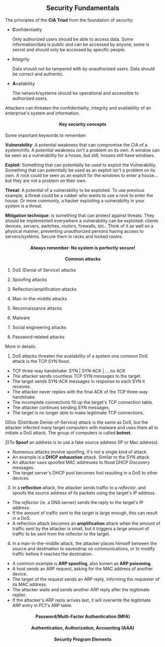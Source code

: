 <h2 align="center">Security Fundamentals</h2>

The principles of the <strong>CIA Triad</strong> from the foundation of security:

- <strong>C</strong>onfidentiality

  Only authorized users should be able to access data.
  Some information/data is public and can be accessed by anyone, some is secret
  and should only be accessed by specific people.

- <strong>I</strong>ntegrity

  Data should not be tampered with by unauthorized users.
  Data should be correct and authentic.

- <strong>A</strong>vailability

  The network/systems should be operational and accessible to authorized users.


Attackers can threaten the confidentiality, integrity and availability of an
enterprise's system and information.


<h4 align="center">Key security concepts</h4>

Some important keywords to remember:

<strong>Vulnerability</strong>: A potential weakness that can compromise the CIA
of a system/info. A _potential_ weakness isn't a problem on its own. A window can
be seen as a vulnerability for a house, but still, houses still have windows.

<strong>Exploit</strong>: Something that can potentially be used to exploit the Vulnerability.
Something that can _potentially_ be used as an exploit isn't a problem on its own.
A rock could be seen as an exploit for the windows to enter a house... but they are not
a problem on their own.

<strong>Threat</strong>: A potential of a vulnerability to be exploited. To use previous
example, a threat could be a rubber who wants to use a rock to enter the house.
Or more commonly, a hacker exploiting a vulnerability in your system is a threat.

<strong>Mitigation technique</strong>: is something that can protect against threats.
They should be implemented everywhere a vulnerability can be exploited: clients devices,
servers, switches, routers, firewalls, etc..
Think of it as well on a physical manner, preventing unauthorized persons having
access to servers/systems. Secure them in racks and locked rooms.

<h4 align="center">Always remember: No system is perfectly secure!</h4>


<h4 align="center">Common attacks</h4>

1) DoS (Denial of Service) attacks

2) Spoofing attacks

3) Reflection/amplification attacks

4) Man-in-the-middle attacks

5) Reconnaissance attacks

6) Malware

7) Social engineering attacks

8) Password-related attacks

More in details:

1) DoS attacks threaten the availability of a system one common DoS attack is the TCP SYN flood.
  - TCP three-way handshake: SYN | SYN-ACK | ... no ACK
  - The attacker sends countless TCP SYN messages to the target.
  - The target sends SYN-ACK messages in response to each SYN it receives.
  - The attacker never replies with the final ACK of the TCP three-way handshake.
  - The incomplete connections fill up the target's TCP connection table.
  - The attacker continues sending SYN messages.
  - The target is no longer able to make legitimate TCP connections.

DDos (Distribute Denial-of-Service) attack is the same as DoS, but the attacker
infected many target computers with malware and uses them all to initiate a DoS
attack. The group of computers is called <strong>botnet</strong>.

2)To <strong>Spoof</strong> an address is to use a fake source address (IP or Mac address).
  - Numerous attacks involve spoofing, it's not a single kind of attack.
  - An example is a <strong>DHCP exhaustion</strong> attack. Similar to the SYN attack.
  - An attacker uses spoofed MAC addresses to flood DHCP Discovery messages.
  - The target server's DHCP pool becomes fool resulting in a DoS to other devices.

3) In a <strong>reflection</strong> attack, the attacker sends traffic to a _reflector_, and spoofs
the source address of its packets using the target's IP address.
  - The _reflector_ (ie. a DNS server) sends the reply to the target's IP address.
  - If the amount of traffic sent to the target is large enough, this can result in a DoS.
  - A reflection attack becomes an <strong>amplification</strong> attack when the amount of
  traffic sent by the attacker is small, but it triggers a large amount of traffic to be sent from
  the reflector to the target.
 4) in a man-in-the-middle attack, the attacker places himself between the source and destination
 to eavesdrop on communications, or to modify traffic before it reaches the destination.
  - A common example is <strong>ARP spoofing</strong>, also konwn as <strong>ARP poisoning</strong>.
  - A host sends an ARP request, asking for the MAC address of another device.
  - The target of the request sends an ARP reply, informing the requester of its MAC address.
  - The attacker waits and sends another ARP reply after the legitimate replier.
  - If the attacker's ARP reply arrives last, it will overwrite the legitimate ARP entry
  in PC1's ARP table.

<h4 align="center">Password/Multi-Factor Authentication (MFA)</h4>


<h4 align="center">Authentication, Authorization, Accounting (AAA)</h4>


<h4 align="center">Security Program Elements</h4>
